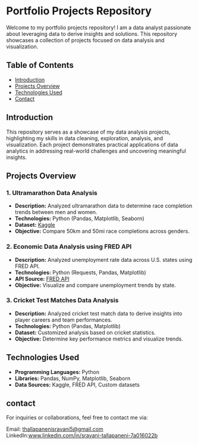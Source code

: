 # Portfolio Projects Repository

Welcome to my portfolio projects repository! I am a data analyst passionate about leveraging data to derive insights and solutions. This repository showcases a collection of projects focused on data analysis and visualization.

## Table of Contents
- [Introduction](#introduction)
- [Projects Overview](#projects-overview)
- [Technologies Used](#technologies-used)
- [Contact](#contact)

## Introduction

This repository serves as a showcase of my data analysis projects, highlighting my skills in data cleaning, exploration, analysis, and visualization. Each project demonstrates practical applications of data analytics in addressing real-world challenges and uncovering meaningful insights.

## Projects Overview

### 1. Ultramarathon Data Analysis
- **Description:** Analyzed ultramarathon data to determine race completion trends between men and women.
- **Technologies:** Python (Pandas, Matplotlib, Seaborn)
- **Dataset:** [Kaggle](https://www.kaggle.com/datasets/aiaiaidavid/the-big-dataset-of-ultra-marathon-running?resource=download)
- **Objective:** Compare 50km and 50mi race completions across genders.

### 2. Economic Data Analysis using FRED API
- **Description:** Analyzed unemployment rate data across U.S. states using FRED API.
- **Technologies:** Python (Requests, Pandas, Matplotlib)
- **API Source:** [FRED API](https://fred.stlouisfed.org/docs/api/fred/)
- **Objective:** Visualize and compare unemployment trends by state.

### 3. Cricket Test Matches Data Analysis
- **Description:** Analyzed cricket test match data to derive insights into player careers and team performances.
- **Technologies:** Python (Pandas, Matplotlib)
- **Dataset:** Customized analysis based on cricket statistics.
- **Objective:** Determine key performance metrics and visualize trends.

## Technologies Used

- **Programming Languages:** Python
- **Libraries:** Pandas, NumPy, Matplotlib, Seaborn
- **Data Sources:** Kaggle, FRED API, Custom datasets

## contact 
For inquiries or collaborations, feel free to contact me via:

Email: thallapanenisravani5@gmail.com
LinkedIn:www.linkedin.com/in/sravani-tallapaneni-7a016022b

